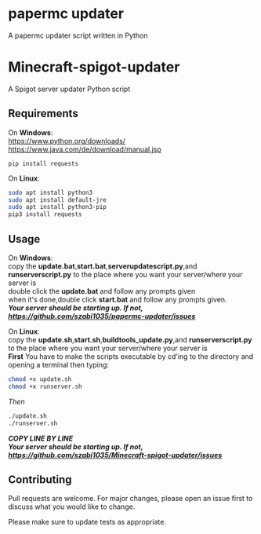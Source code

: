 # papermc updater
 A papermc updater script written in Python
# Minecraft-spigot-updater
 
 A Spigot server updater Python script
 
## Requirements

On **Windows**:  
	https://www.python.org/downloads/  
	https://www.java.com/de/download/manual.jsp

```shell
pip install requests
```
On **Linux**:
```bash
sudo apt install python3
sudo apt install default-jre
sudo apt install python3-pip
pip3 install requests
```
## Usage
On **Windows**:  
copy the **update.bat**,**start.bat**,**serverupdatescript.py**,and **runserverscript.py** to the place where you want your server/where your server is  
double click the **update.bat** and follow any prompts given  
when it's done,double click **start.bat** and follow any prompts given.  
***Your server should be starting up. If not, https://github.com/szabi1035/papermc-updater/issues***  

On **Linux**:  
copy the **update.sh**,**start.sh**,**buildtools_update.py**,and **runserverscript.py** to the place where you want your server/where your server is  
**First** You have to make the scripts executable by cd'ing to the directory and opening a terminal then typing:
```bash
chmod +x update.sh
chmod +x runserver.sh
```
*Then*
```bash
./update.sh
./runserver.sh
```  
  
***COPY LINE BY LINE***  
***Your server should be starting up. If not, https://github.com/szabi1035/Minecraft-spigot-updater/issues***


## Contributing
Pull requests are welcome. For major changes, please open an issue first to discuss what you would like to change.

Please make sure to update tests as appropriate.
